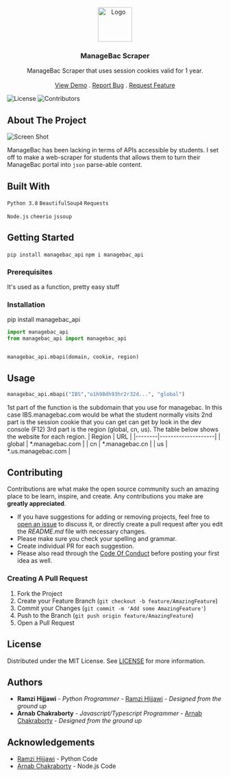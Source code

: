 <br/>
<p align="center">
  <a href="https://github.com/rhijjawi/ManageBac-API">
    <img src="https://s3.imgcdn.dev/UcujO.png" alt="Logo" width="80" height="80">
  </a>

  <h3 align="center">ManageBac Scraper</h3>

  <p align="center">
    ManageBac Scraper that uses session cookies valid for 1 year.
    <br/>
    <br/>
    <a href="https://github.com/rhijjawi/ManageBac-API">View Demo</a>
    .
    <a href="https://github.com/rhijjawi/ManageBac-API/issues">Report Bug</a>
    .
    <a href="https://github.com/rhijjawi/ManageBac-API/issues">Request Feature</a>
  </p>
</p>

![License](https://img.shields.io/github/license/rhijjawi/ManageBac-API) ![Contributors](https://img.shields.io/github/contributors/rhijjawi/NextDNS-API?color=dark-green)

## About The Project

![Screen Shot](images/screenshot.png)

ManageBac has been lacking in terms of APIs accessible by students. I set off to make a web-scraper for students that allows them to turn their ManageBac portal into `json` parse-able content.

## Built With

`Python 3.8`
`BeautifulSoup4`
`Requests`

`Node.js`
`cheerio`
`jssoup`

## Getting Started

`pip install managebac_api`
`npm i managebac_api`
### Prerequisites

It's used as a function, pretty easy stuff

### Installation

pip install managebac_api
```py
import managebac_api
from managebac_api import managebac_api


managebac_api.mbapi(domain, cookie, region)
```

## Usage

```py
managebac_api.mbapi("IBS","o1h98dh93hr2r32d...", "global")
```
1st part of the function is the subdomain that you use for managebac. In this case IBS.managebac.com would be what the student normally visits
2nd part is the session cookie that you can get can get by look in the dev console (F12)
3rd part is the region (global, cn, us).
The table below shows the website for each region.
| Region | URL                |
|--------|--------------------|
| global | *.managebac.com    |
| cn     | *.managebac.cn     |
| us     | *.us.managebac.com |

## Contributing

Contributions are what make the open source community such an amazing place to be learn, inspire, and create. Any contributions you make are **greatly appreciated**.
* If you have suggestions for adding or removing projects, feel free to [open an issue](https://github.com/rhijjawi/ManageBac-API/issues/new) to discuss it, or directly create a pull request after you edit the *README.md* file with necessary changes.
* Please make sure you check your spelling and grammar.
* Create individual PR for each suggestion.
* Please also read through the [Code Of Conduct](https://github.com/domgetter/NCoC/blob/master/CODE_OF_CONDUCT.md) before posting your first idea as well.

### Creating A Pull Request

1. Fork the Project
2. Create your Feature Branch (`git checkout -b feature/AmazingFeature`)
3. Commit your Changes (`git commit -m 'Add some AmazingFeature'`)
4. Push to the Branch (`git push origin feature/AmazingFeature`)
5. Open a Pull Request

## License

Distributed under the MIT License. See [LICENSE](https://github.com/rhijjawi/ManageBac-API/blob/main/LICENSE.md) for more information.

## Authors

* **Ramzi Hijjawi** - *Python Programmer* - [Ramzi Hijjawi](https://github.com/rhijjawi/) - *Designed from the ground up*
* **Arnab Chakraborty** - *Javascript/Typescript Programmer* - [Arnab Chakraborty](https://github.com/Rocky43007/) - *Designed from the ground up*

## Acknowledgements

* [Ramzi Hijjawi](https://github.com/rhijjawi/) - Python Code
* [Arnab Chakraborty](https://github.com/Rocky43007) - Node.js Code
